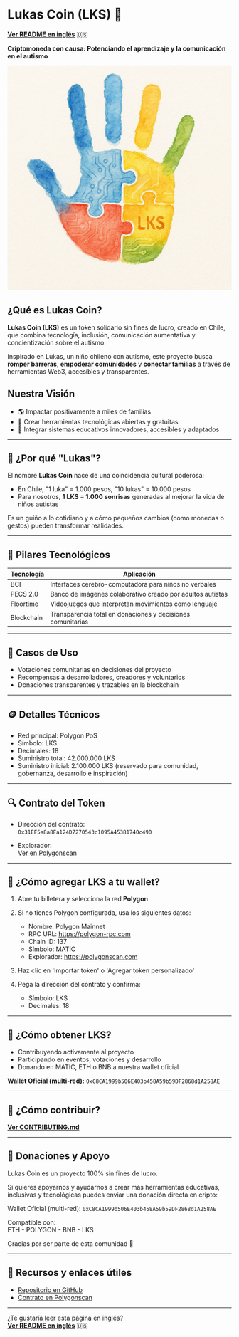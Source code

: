 # Lukas Coin (LKS) 🌟

**[Ver README en inglés](README.en.md)** 🇺🇸

**Criptomoneda con causa: Potenciando el aprendizaje y la comunicación en el autismo**

![Lukas Coin Logo](resources/images/lukas_coin_logo.png)

## ¿Qué es Lukas Coin?

**Lukas Coin (LKS)** es un token solidario sin fines de lucro, creado en Chile, que combina tecnología, inclusión, comunicación aumentativa y concientización sobre el autismo.

Inspirado en Lukas, un niño chileno con autismo, este proyecto busca **romper barreras**, **empoderar comunidades** y **conectar familias** a través de herramientas Web3, accesibles y transparentes.

## Nuestra Visión

- 🌎 Impactar positivamente a miles de familias
- 🤝 Crear herramientas tecnológicas abiertas y gratuitas
- 🧠 Integrar sistemas educativos innovadores, accesibles y adaptados

---

## 🧩 ¿Por qué "Lukas"?

El nombre **Lukas Coin** nace de una coincidencia cultural poderosa:

- En Chile, "1 luka" = 1.000 pesos, "10 lukas" = 10.000 pesos
- Para nosotros, **1 LKS = 1.000 sonrisas** generadas al mejorar la vida de niños autistas

Es un guiño a lo cotidiano y a cómo pequeños cambios (como monedas o gestos) pueden transformar realidades.

---

## 🚀 Pilares Tecnológicos

| Tecnología     | Aplicación                                                   |
| -------------- | ------------------------------------------------------------ |
| BCI            | Interfaces cerebro-computadora para niños no verbales        |
| PECS 2.0       | Banco de imágenes colaborativo creado por adultos autistas   |
| Floortime      | Videojuegos que interpretan movimientos como lenguaje        |
| Blockchain     | Transparencia total en donaciones y decisiones comunitarias  |

---

## 🌟 Casos de Uso

- Votaciones comunitarias en decisiones del proyecto
- Recompensas a desarrolladores, creadores y voluntarios
- Donaciones transparentes y trazables en la blockchain

---

## 🪙 Detalles Técnicos

- Red principal: Polygon PoS
- Símbolo: LKS
- Decimales: 18
- Suministro total: 42.000.000 LKS
- Suministro inicial: 2.100.000 LKS (reservado para comunidad, gobernanza, desarrollo e inspiración)

---

## 🔍 Contrato del Token

- Dirección del contrato:  
  `0x31EF5a8a8Fa124D7270543c1095A45381740c490`

- Explorador:  
  [Ver en Polygonscan](https://polygonscan.com/token/0x31EF5a8a8Fa124D7270543c1095A45381740c490)

---

## 📲 ¿Cómo agregar LKS a tu wallet?

1. Abre tu billetera y selecciona la red **Polygon**
2. Si no tienes Polygon configurada, usa los siguientes datos:

    - Nombre: Polygon Mainnet
    - RPC URL: https://polygon-rpc.com
    - Chain ID: 137
    - Símbolo: MATIC
    - Explorador: https://polygonscan.com

3. Haz clic en 'Importar token' o 'Agregar token personalizado'
4. Pega la dirección del contrato y confirma:

    - Símbolo: LKS
    - Decimales: 18

---

## 💸 ¿Cómo obtener LKS?

- Contribuyendo activamente al proyecto
- Participando en eventos, votaciones y desarrollo
- Donando en MATIC, ETH o BNB a nuestra wallet oficial

**Wallet Oficial (multi-red):** `0xC8CA1999b506E403b458A59b59DF2868d1A258AE`

---

## 🤝 ¿Cómo contribuir?

**[Ver CONTRIBUTING.md](CONTRIBUTING.md)**

---

## 💙 Donaciones y Apoyo

Lukas Coin es un proyecto 100% sin fines de lucro.

Si quieres apoyarnos y ayudarnos a crear más herramientas educativas, inclusivas y tecnológicas puedes enviar una donación directa en cripto:

Wallet Oficial (multi-red): `0xC8CA1999b506E403b458A59b59DF2868d1A258AE`

Compatible con:  
ETH - POLYGON - BNB - LKS

Gracias por ser parte de esta comunidad 💙

---

## 🔗 Recursos y enlaces útiles

- [Repositorio en GitHub](https://github.com/rgdevment/LukasCoin)
- [Contrato en Polygonscan](https://polygonscan.com/token/0x31EF5a8a8Fa124D7270543c1095A45381740c490)

---

¿Te gustaría leer esta página en inglés?  
**[Ver README en inglés](README.en.md)** 🇺🇸
